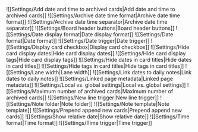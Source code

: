 ![[Settings/Add date and time to archived cards|Add date and time to archived cards]]
![[Settings/Archive date time format|Archive date time format]]
![[Settings/Archive date time separator|Archive date time separator]]
![[Settings/Board header buttons|Board header buttons]]
![[Settings/Date display format|Date display format]]
![[Settings/Date format|Date format]]
![[Settings/Date trigger|Date trigger]]
![[Settings/Display card checkbox|Display card checkbox]]
![[Settings/Hide card display dates|Hide card display dates]]
![[Settings/Hide card display tags|Hide card display tags]]
![[Settings/Hide dates in card titles|Hide dates in card titles]]
![[Settings/Hide tags in card titles|Hide tags in card titles]]
![[Settings/Lane width|Lane width]]
![[Settings/Link dates to daily notes|Link dates to daily notes]]
![[Settings/Linked page metadata|Linked page metadata]]
![[Settings/Local vs. global settings|Local vs. global settings]]
![[Settings/Maximum number of archived cards|Maximum number of archived cards]]
![[Settings/New line trigger|New line trigger]]
![[Settings/Note folder|Note folder]]
![[Settings/Note template|Note template]]
![[Settings/Prepend append new cards|Prepend append new cards]]
![[Settings/Show relative date|Show relative date]]
![[Settings/Time format|Time format]]
![[Settings/Time trigger|Time trigger]]
